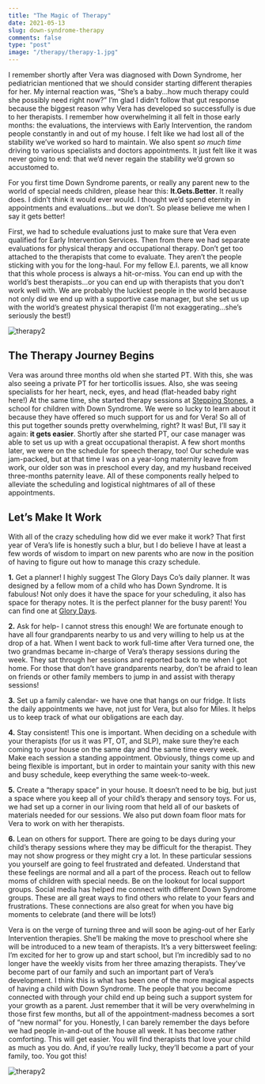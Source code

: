 ```yaml
---
title: "The Magic of Therapy"
date: 2021-05-13
slug: down-syndrome-therapy
comments: false
type: "post"
image: "/therapy/therapy-1.jpg"
---
```

I remember shortly after Vera was diagnosed with Down Syndrome, her pediatrician mentioned that we should consider starting different therapies for her.  My internal reaction was, “She’s a baby...how much therapy could she possibly need right now?”  I’m glad I didn’t follow that gut response because the biggest reason why Vera has developed so successfully is due to her therapists.  I remember how overwhelming it all felt in those early months: the evaluations, the interviews with Early Intervention, the random people constantly in and out of my house.  I felt like we had lost all of the stability we’ve worked so hard to maintain.  We also spent _so much time_ driving to various specialists and doctors appointments.  It just felt like it was never going to end: that we’d never regain the stability we’d grown so accustomed to.

For you first time Down Syndrome parents, or really any parent new to the world of special needs children, please hear this: **It.Gets.Better**.  It really does.  I didn’t think it would ever would.  I thought we’d spend eternity in appointments and evaluations...but we don’t.  So please believe me when I say it gets better!

First, we had to schedule evaluations just to make sure that Vera even qualified for Early Intervention Services. Then from there we had separate evaluations for physical therapy and occupational therapy.  Don’t get too attached to the therapists that come to evaluate.  They aren’t the people sticking with you for the long-haul.  For my fellow E.I. parents, we all know that this whole process is always a hit-or-miss.  You can end up with the world’s best therapists...or you can end up with therapists that you don’t work well with.  We are probably the luckiest people in the world because not only did we end up with a supportive case manager, but she set us up with the world’s greatest physical therapist (I’m not exaggerating...she’s seriously the best!) 

![therapy2](/therapy/therapy-2.png)

## The Therapy Journey Begins

Vera was around three months old when she started PT.  With this, she was also seeing a private PT for her torticollis issues.  Also, she was seeing specialists for her heart, neck, eyes, and head (flat-headed baby right here!) At the same time, she started therapy sessions at [Stepping Stones](http://steppingstonesschoolnj.com/), a school for children with Down Syndrome. We were so lucky to learn about it because they have offered so much support for us and for Vera! So all of this put together sounds pretty overwhelming, right?  It was!  But, I’ll say it again: **it gets easier**.  Shortly after she started PT, our case manager was able to set us up with a great occupational therapist.  A few short months later, we were on the schedule for speech therapy, too! Our schedule was jam-packed, but at that time I was on a year-long maternity leave from work, our older son was in preschool every day, and my husband received three-months paternity leave.  All of these components really helped to alleviate the scheduling and logistical nightmares of all of these appointments.  

## Let’s Make It Work

With all of the crazy scheduling how did we ever make it work?  That first year of Vera’s life is honestly such a blur, but I do believe I have at least a few words of wisdom to impart on new parents who are now in the position of having to figure out how to manage this crazy schedule.

**1.** Get a planner!  I highly suggest The Glory Days Co’s daily planner.  It was designed by a fellow mom of a child who has Down Syndrome.  It is fabulous!  Not only does it have the space for your scheduling, it also has space for therapy notes.  It is the perfect planner for the busy parent!  You can find one at [Glory Days](https://theglorydaysco.com).

**2.** Ask for help- I cannot stress this enough!  We are fortunate enough to have all four grandparents nearby to us and very willing to help us at the drop of a hat. When I went back to work full-time after Vera turned one, the two grandmas became in-charge of Vera’s therapy sessions during the week.  They sat through her sessions and reported back to me when I got home.  For those that don’t have grandparents nearby, don’t be afraid to lean on friends or other family members to jump in and assist with therapy sessions!

**3.** Set up a family calendar- we have one that hangs on our fridge.  It lists the daily appointments we have, not just for Vera, but also for Miles.  It helps us to keep track of what our obligations are each day.

**4.** Stay consistent!  This one is important.  When deciding on a schedule with your therapists (for us it was PT, OT, and SLP), make sure they’re each coming to your house on the same day and the same time every week.  Make each session a standing appointment.  Obviously, things come up and being flexible is important, but in order to maintain your sanity with this new and busy schedule, keep everything the same week-to-week.

**5.** Create a “therapy space” in your house.  It doesn’t need to be big, but just a space where you keep all of your child’s therapy and sensory toys.  For us, we had set up a corner in our living room that held all of our baskets of materials needed for our sessions.  We also put down foam floor mats for Vera to work on with her therapists.

**6.** Lean on others for support.  There are going to be days during your child’s therapy sessions where they may be difficult for the therapist.  They may not show progress or they might cry a lot.  In these particular sessions you yourself are going to feel frustrated and defeated.  Understand that these feelings are normal and all a part of the process.  Reach out to fellow moms of children with special needs.  Be on the lookout for local support groups.  Social media has helped me connect with different Down Syndrome groups.  These are all great ways to find others who relate to your fears and frustrations.  These connections are also great for when you have big moments to celebrate (and there will be lots!)

Vera is on the verge of turning three and will soon be aging-out of her Early Intervention therapies.  She’ll be making the move to preschool where she will be introduced to a new team of therapists.  It’s a very bittersweet feeling: I’m excited for her to grow up and start school, but I’m incredibly sad to no longer have the weekly visits from her three amazing therapists.  They’ve become part of our family and such an important part of Vera’s development.  I think this is what has been one of the more magical aspects of having a child with Down Syndrome.  The people that you become connected with through your child end up being such a support system for your growth as a parent.  Just remember that it will be very overwhelming in those first few months, but all of the appointment-madness becomes a sort of “new normal” for you.  Honestly, I can barely remember the days before we had people in-and-out of the house all week.  It has become rather comforting.  This will get easier.  You will find therapists that love your child as much as you do.  And, if you’re really lucky, they’ll become a part of your family, too.  You got this!

![therapy2](/therapy/therapy-3.jpg)